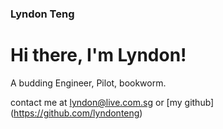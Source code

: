 ### Lyndon Teng
# Hi there, I'm Lyndon!
A budding Engineer, Pilot, bookworm.

contact me at lyndon@live.com.sg
or [my github] (https://github.com/lyndonteng)
